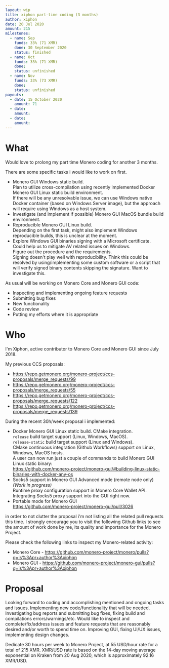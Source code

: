 ```yaml
---
layout: wip
title: xiphon part-time coding (3 months)
author: xiphon
date: 20 Jul 2020
amount: 215
milestones:
  - name: Sep
    funds: 33% (71 XMR)
    done: 30 September 2020
    status: finished
  - name: Oct
    funds: 33% (71 XMR)
    done:
    status: unfinished
  - name: Nov
    funds: 33% (73 XMR)
    done:
    status: unfinished
payouts:
  - date: 15 October 2020
    amount: 71
  - date:
    amount:
  - date:
    amount:
---
```


# What

Would love to prolong my part time Monero coding for another 3 months.  

There are some specific tasks i would like to work on first.

* Monero GUI Windows static build.  
  Plan to utilize cross-compilation using recently implemented Docker Monero GUI Linux static build environment.  
  If there will be any unresolvable issue, we can use Windows native Docker container (based on Windows Server image), but the approach will require using Windows as a host system.  
* Investigate (and implement if possible) Monero GUI MacOS bundle build environment.  
* Reproducible Monero GUI Linux build.  
  Depending on the first task, might also implement Windows reproducible builds, this is unclear at the moment.  
* Explore Windows GUI binaries signing with a Microsoft certificate.  
  Could help us to mitigate AV related issues on Windows.  
  Figure out the procedure and the requirements.  
  Signing doesn't play well with reproducibility. Think this could be resolved by using/implementing some custom software or a script that will verify signed binary contents skipping the signature. Want to investigate this.

As usual will be working on Monero Core and Monero GUI code:
* Inspecting and implementing ongoing feature requests
* Submitting bug fixes
* New functionality
* Code review
* Putting my efforts where it is appropriate

# Who

I'm Xiphon, active contributor to Monero Core and Monero GUI since July 2018.  

My previous CCS proposals: 
* https://repo.getmonero.org/monero-project/ccs-proposals/merge_requests/99
* https://repo.getmonero.org/monero-project/ccs-proposals/merge_requests/55
* https://repo.getmonero.org/monero-project/ccs-proposals/merge_requests/122
* https://repo.getmonero.org/monero-project/ccs-proposals/merge_requests/139

During the recent 30h/week proposal i implemented:
* Docker Monero GUI Linux static build. CMake integration.  
  `release` build target support (Linux, Windows, MacOS).  
  `release-static` build target support (Linux and Windows).  
  CMake continuous integration (Github Workflows) support on Linux, Windows, MacOS hosts.  
  A user can now run just a couple of commands to build Monero GUI Linux static binary:  
  https://github.com/monero-project/monero-gui/#building-linux-static-binaries-with-docker-any-os  
* Socks5 support in Monero GUI Advanced mode (remote node only) *(Work in progress)*  
  Runtime proxy configuration support in Monero Core Wallet API.  
  Integrating Socks5 proxy support into the GUI right now.  
* Portable mode for Monero GUI  
  https://github.com/monero-project/monero-gui/pull/3026

in order to not clutter the proposal i'm not listing all the related pull requests this time. I strongly encourage you to visit the following Github links to see the amount of work done by me, its quality and importance for the Monero Project.

Please check the following links to inspect my Monero-related activity:  
- Monero Core - https://github.com/monero-project/monero/pulls?q=is%3Apr+author%3Axiphon
- Monero GUI - https://github.com/monero-project/monero-gui/pulls?q=is%3Apr+author%3Axiphon

# Proposal

Looking forward to coding and accomplishing mentioned and ongoing tasks and issues. Implementing new code/functionality that will be needed. Investigating bug reports and submitting bug fixes, fixing build and compilations errors/warnings/etc. Would like to inspect and complete/fix/address issues and feature requests that are reasonably desired and/or worth to spend time on. Improving GUI, fixing UI/UX issues, implementing design changes.

Dedicate 30 hours per week to Monero Project, at 55 USD/hour rate for a total of 215 XMR. XMR/USD rate is based on the 14-day moving average exponential on Kraken from 20 Aug 2020, which is approximately 92.16 XMR/USD.
